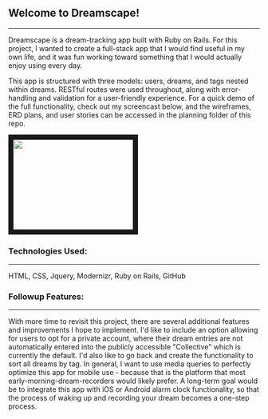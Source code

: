 ## Welcome to Dreamscape!
***********************************************************
Dreamscape is a dream-tracking app built with Ruby on Rails. For this project, I wanted to create a full-stack app that I would find useful in my own life, and it was fun working toward something that I would actually enjoy using every day.

This app is structured with three models: users, dreams, and tags nested within dreams. RESTful routes were used throughout, along with error-handling and validation for a user-friendly experience. For a quick demo of the full functionality, check out my screencast below, and the wireframes, ERD plans, and user stories can be accessed in the planning folder of this repo.

<a href="https://youtu.be/z_FHEHxOX18" target="_blank"><img src="https://youtu.be/z_FHEHxOX18/0.jpg" width="240" height="180" border="10" /></a>

### Technologies Used:
***********************************************************
HTML, CSS, Jquery, Modernizr, Ruby on Rails, GitHub

### Followup Features:
***********************************************************
With more time to revisit this project, there are several additional features and improvements I hope to implement. I'd like to include an option allowing for users to opt for a private account, where their dream entries are not automatically entered into the publicly accessible "Collective" which is currently the default. I'd also like to go back and create the functionality to sort all dreams by tag. In general, I want to use media queries to perfectly optimize this app for mobile use - because that is the platform that most early-morning-dream-recorders would likely prefer. A long-term goal would be to integrate this app with iOS or Android alarm clock functionality, so that the process of waking up and recording your dream becomes a one-step process. 
